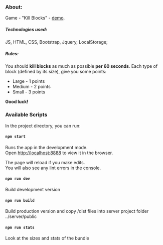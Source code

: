 ### About:

Game - "Kill Blocks" - [demo](https://bugagashinka.github.io/kill-blocks-vanilla).

##### Technologies used:

JS, HTML, CSS, Bootstrap, Jquery, LocalStorage;

##### Rules:

You should **kill blocks** as much as possible **per 60 seconds**.
Each type of block (defined by its size), give you some points:

- Large - 1 points
- Medium - 2 points
- Small - 3 points

**Good luck!**

### Available Scripts

In the project directory, you can run:

#### `npm start`

Runs the app in the development mode.\
Open [http://localhost:8888](http://localhost:8888) to view it in the browser.

The page will reload if you make edits.\
You will also see any lint errors in the console.

#### `npm run dev`

Build development version

#### `npm run build`

Build production version and copy /dist files into server project folder ../server/public

#### `npm run stats`

Look at the sizes and stats of the bundle
